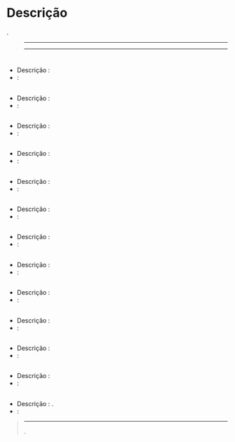 # Descrição

. 

>****
>
> 

>****
>
>


# 

## 

- Descrição : 
-  : 

## 

- Descrição : 
-  : 

## 

- Descrição : 
-  : 

## 

- Descrição : 
-  : 

## 

- Descrição : 
-  : 

## 

- Descrição : 
-  : 

## 

- Descrição : 
-  : 

## 

- Descrição : 
-  : 

## 

- Descrição : 
-  : 

## 

- Descrição : 
-  : 

## 

- Descrição : 
-  : 

## 

- Descrição : 
-  : 

## 

- Descrição : . 
-  : 

>****
>
>. 
